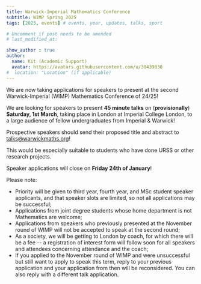 ```yaml
---
title: Warwick-Imperial Mathematics Conference
subtitle: WIMP Spring 2025
tags: [2025, events] # events, year, updates, talks, sport

# Uncomment if post needs to be amended
# last_modified_at:

show_author : true
author:
  name: Kit (Academic Support)
  avatar: https://avatars.githubusercontent.com/u/30439030
#  location: "Location" (if applicable)
---
```


We are now taking applications for speakers to present at the second Warwick-Imperial (WIMP) Mathematics Conference of 24/25!

We are looking for speakers to present **45 minute talks** on (**provisionally**) **Saturday, 1st March**, taking place in London at Imperial College London, to a large audience of fellow undergraduates from Imperial & Warwick! 

Prospective speakers should send their proposed title and abstract to [talks@warwickmaths.org](mailto:talks@warwickmaths.org)! 

This would be especially suitable to students who have done URSS or other research projects.

Speaker applications will close on **Friday 24th of January**!

Please note:
- Priority will be given to third year, fourth year, and MSc student speaker applicants, and that speaker slots are limited, so not all applications may be successful;
- Applications from joint degree students whose home department is not Mathematics are welcome;
- Applications from speakers who previously presented at the November round of WIMP will not be accepted to speak at the second round;
- As a society, we will be getting to London by coach, for which there will be a fee -- a registration of interest form will follow soon for all speakers and attendees concerning attendance and the coach;
- If you applied to the November round of WIMP and were unsuccessful but still want to apply to speak this term, reply to your previous application and your application from then will be reconsidered. You can also reply with a different talk application.
